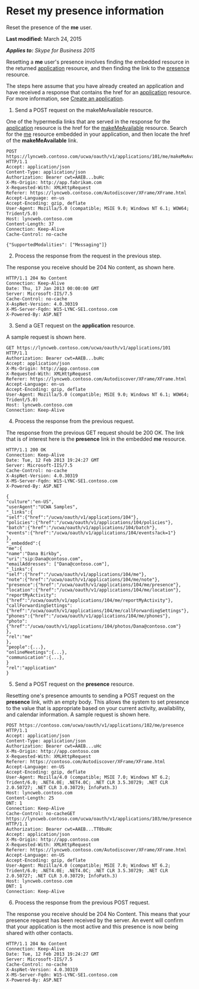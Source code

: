 
# Reset my presence information
Reset the presence of the **me** user.

 **Last modified:** March 24, 2015

 _**Applies to:** Skype for Business 2015_

Resetting a **me** user's presence involves finding the embedded resource in the returned [application](application_ref.md) resource, and then finding the link to the [presence](presence_ref.md) resource.

The steps here assume that you have already created an application and have received a response that contains the href for an [application](application_ref.md) resource. For more information, see [Create an application](CreateAnApplication.md).

1. Send a POST request on the makeMeAvailable resource.
 
 One of the hypermedia links that are served in the response for the [application](application_ref.md) resource is the href for the [makeMeAvailable](makeMeAvailable_ref.md) resource. Search for the [me](me_ref.md) resource embedded in your application, and then locate the href of the **makeMeAvailable** link.
 


 ```
 POST https://lyncweb.contoso.com/ucwa/oauth/v1/applications/101/me/makeMeAvailable HTTP/1.1
Accept: application/json
Content-Type: application/json
Authorization: Bearer cwt=AAEB...buHc
X-Ms-Origin: http://app.fabrikam.com
X-Requested-With: XMLHttpRequest
Referer: https://lyncweb.contoso.com/Autodiscover/XFrame/XFrame.html
Accept-Language: en-us
Accept-Encoding: gzip, deflate
User-Agent: Mozilla/5.0 (compatible; MSIE 9.0; Windows NT 6.1; WOW64; Trident/5.0)
Host: lyncweb.contoso.com
Content-Length: 37
Connection: Keep-Alive
Cache-Control: no-cache

{"SupportedModalities": ["Messaging"]}
 ```

2. Process the response from the request in the previous step.
 
 The response you receive should be 204 No content, as shown here.
 


 ```
 HTTP/1.1 204 No Content
Connection: Keep-Alive
Date: Thu, 17 Jan 2013 00:00:00 GMT
Server: Microsoft-IIS/7.5
Cache-Control: no-cache
X-AspNet-Version: 4.0.30319
X-MS-Server-Fqdn: W15-LYNC-SE1.contoso.com
X-Powered-By: ASP.NET
 ```

3. Send a GET request on the **application** resource.
 
 A sample request is shown here.
 


 ```
 GET https://lyncweb.contoso.com/ucwa/oauth/v1/applications/101 HTTP/1.1
Authorization: Bearer cwt=AAEB...buHc
Accept: application/json
X-Ms-Origin: http://app.contoso.com
X-Requested-With: XMLHttpRequest
Referer: https://lyncweb.contoso.com/Autodiscover/XFrame/XFrame.html
Accept-Language: en-us
Accept-Encoding: gzip, deflate
User-Agent: Mozilla/5.0 (compatible; MSIE 9.0; Windows NT 6.1; WOW64; Trident/5.0)
Host: lyncweb.contoso.com
Connection: Keep-Alive

 ```

4. Process the response from the previous request.
 
 The response from the previous GET request should be 200 OK. The link that is of interest here is the **presence** link in the embedded **me** resource.
 


 ```
 HTTP/1.1 200 OK
Connection: Keep-Alive
Date: Tue, 12 Feb 2013 19:24:27 GMT
Server: Microsoft-IIS/7.5
Cache-Control: no-cache
X-AspNet-Version: 4.0.30319
X-MS-Server-Fqdn: W15-LYNC-SE1.contoso.com
X-Powered-By: ASP.NET

{
 "culture":"en-US",
 "userAgent":"UCWA Samples",
 "_links":{
 "self":{"href":"/ucwa/oauth/v1/applications/104"},
 "policies":{"href":"/ucwa/oauth/v1/applications/104/policies"},
 "batch":{"href":"/ucwa/oauth/v1/applications/104/batch"},
 "events":{"href":"/ucwa/oauth/v1/applications/104/events?ack=1"}
 },
 "_embedded":{
 "me":{
 "name":"Dana Birkby",
 "uri":"sip:Dana@contoso.com",
 "emailAddresses": ["Dana@contoso.com"],
 "_links":{
 "self":{"href":"/ucwa/oauth/v1/applications/104/me"},
 "note":{"href":"/ucwa/oauth/v1/applications/104/me/note"},
 "presence":{"href":"/ucwa/oauth/v1/applications/104/me/presence"},
 "location":{"href":"/ucwa/oauth/v1/applications/104/me/location"},
 "reportMyActivity":{"href":"/ucwa/oauth/v1/applications/104/me/reportMyActivity"},
 "callForwardingSettings":{"href":"/ucwa/oauth/v1/applications/104/me/callForwardingSettings"},
 "phones":{"href":"/ucwa/oauth/v1/applications/104/me/phones"},
 "photo":{"href":"/ucwa/oauth/v1/applications/104/photos/Dana@contoso.com"}
 },
 "rel":"me"
 },
 "people":{...},
 "onlineMeetings":{...},
 "communication":{...},
 }
 "rel":"application"
}
 ```

5. Send a POST request on the **presence** resource.
 
 Resetting one's presence amounts to sending a POST request on the **presence** link, with an empty body. This allows the system to set presence to the value that is appropriate based on your current activity, availability, and calendar information. A sample request is shown here.
 


 ```
 POST https://contoso.com/ucwa/oauth/v1/applications/102/me/presence HTTP/1.1
Accept: application/json
Content-Type: application/json
Authorization: Bearer cwt=AAEB...uHc
X-Ms-Origin: http://app.contoso.com
X-Requested-With: XMLHttpRequest
Referer: https://contoso.com/Autodiscover/XFrame/XFrame.html
Accept-Language: en-US
Accept-Encoding: gzip, deflate
User-Agent: Mozilla/4.0 (compatible; MSIE 7.0; Windows NT 6.2; Trident/6.0; .NET4.0E; .NET4.0C; .NET CLR 3.5.30729; .NET CLR 2.0.50727; .NET CLR 3.0.30729; InfoPath.3)
Host: lyncweb.contoso.com
Content-Length: 25
DNT: 1
Connection: Keep-Alive
Cache-Control: no-cacheGET https://lyncweb.contoso.com/ucwa/oauth/v1/applications/103/me/presence HTTP/1.1
Authorization: Bearer cwt=AAEB...TT0buHc
Accept: application/json
X-Ms-Origin: http://app.contoso.com
X-Requested-With: XMLHttpRequest
Referer: https://lyncweb.contoso.com/Autodiscover/XFrame/XFrame.html
Accept-Language: en-US
Accept-Encoding: gzip, deflate
User-Agent: Mozilla/4.0 (compatible; MSIE 7.0; Windows NT 6.2; Trident/6.0; .NET4.0E; .NET4.0C; .NET CLR 3.5.30729; .NET CLR 2.0.50727; .NET CLR 3.0.30729; InfoPath.3)
Host: lyncweb.contoso.com
DNT: 1
Connection: Keep-Alive
 ```

6. Process the response from the previous POST request.
 
 The response you receive should be 204 No Content. This means that your presence request has been received by the server. An event will confirm that your application is the most active and this presence is now being shared with other contacts.
 


 ```
 HTTP/1.1 204 No Content
Connection: Keep-Alive
Date: Tue, 12 Feb 2013 19:24:27 GMT
Server: Microsoft-IIS/7.5
Cache-Control: no-cache
X-AspNet-Version: 4.0.30319
X-MS-Server-Fqdn: W15-LYNC-SE1.contoso.com
X-Powered-By: ASP.NET

 ```

